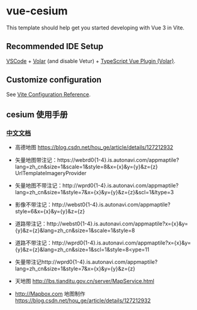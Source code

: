 # vue-cesium

This template should help get you started developing with Vue 3 in Vite.

## Recommended IDE Setup

[VSCode](https://code.visualstudio.com/) + [Volar](https://marketplace.visualstudio.com/items?itemName=Vue.volar) (and disable Vetur) + [TypeScript Vue Plugin (Volar)](https://marketplace.visualstudio.com/items?itemName=Vue.vscode-typescript-vue-plugin).

## Customize configuration

See [Vite Configuration Reference](https://vitejs.dev/config/).
## cesium 使用手册

### [中文文档](https://www.wenjiangs.com/doc/cesium-api-mapboxstyleimageryprovider)
- 高德地图 https://blog.csdn.net/hou_ge/article/details/127212932
- 矢量地图带注记：https://webrd0{1-4}.is.autonavi.com/appmaptile?lang=zh_cn&size=1&scale=1&style=8&x={x}&y={y}&z={z}  UrlTemplateImageryProvider
- 矢量地图不带注记：http://wprd0{1-4}.is.autonavi.com/appmaptile?lang=zh_cn&size=1&style=7&x={x}&y={y}&z={z}&scl=1&ltype=3
- 影像不带注记：http://webst0{1-4}.is.autonavi.com/appmaptile?style=6&x={x}&y={y}&z={z}
- 道路带注记：http://webst0{1-4}.is.autonavi.com/appmaptile?x={x}&y={y}&z={z}&lang=zh_cn&size=1&scale=1&style=8
- 道路不带注记：http://wprd0{1-4}.is.autonavi.com/appmaptile?x={x}&y={y}&z={z}&lang=zh_cn&size=1&scl=1&style=8<ype=11
- 矢量带注记http://wprd0{1-4}.is.autonavi.com/appmaptile?lang=zh_cn&size=1&style=7&x={x}&y={y}&z={z}

- 天地图 http://lbs.tianditu.gov.cn/server/MapService.html
- http://Mapbox.com 地图制作 https://blog.csdn.net/hou_ge/article/details/127212932